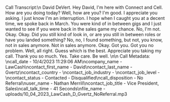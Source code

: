 Call Transcript:\n David DeVert. Hey David, I'm here with Connect and Cell. How are you doing today? Well, how are you? I'm good. I appreciate you asking. I just know I'm an interruption. I hope when I caught you at a decent time, we spoke back in March. You were kind of in between gigs and I just wanted to see if you were back in the sales game my chance. No, I'm not. Okay. Okay. Did you still kind of look in, or are you still in between roles or have you landed something? No, no, I found something, but not, you know, not in sales anymore. Not in sales anymore. Okay. Got you. Got you no problem. Well, all right. Guess which is the best. Appreciate you taking my call. Thank you so much. Yes. Take care. Be well. \n\n Call Metadata: \ncall_date - 10/4/2023 11:29:06 AM\ncompany_name - LawCash\ncontact_first_name - David\ncontact_last_name - Gvertz\ncontact_country - \ncontact_job_industry - \ncontact_job_level - \ncontact_status - Contacted - Disqualified\ncall_disposition - No Referral\nuser_name - Nathan Merrill\ncontact_job_title - Vice President, Sales\ncall_talk_time - 41 Seconds\nfile_name - uploads/10_04_2023_LawCash_D_Gvertz_NoReferral.mp3

